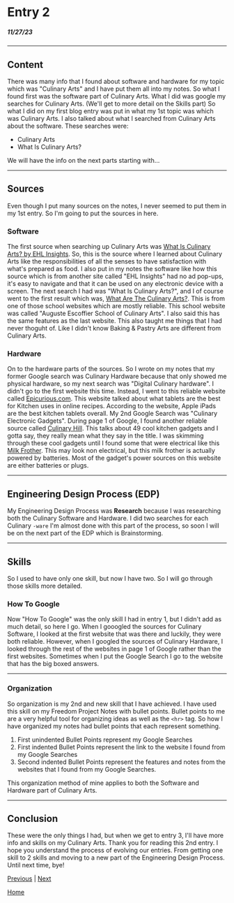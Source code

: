# Entry 2
##### 11/27/23
<hr>

## Content   
There was many info that I found about software and hardware for my topic which was "Culinary Arts" and I have put them all into my notes. So what I found first was the software part of Culinary Arts. What I did was google my searches for Culinary Arts. (We'll get to more detail on the Skills part) So what I did on my first blog entry was put in what my 1st topic was which was Culinary Arts. I also talked about what I searched from Culinary Arts about the software. These searches were:
* Culinary Arts
* What Is Culinary Arts?

We will have the info on the next parts starting with...
<hr>

## Sources
Even though I put many sources on the notes, I never seemed to put them in my 1st entry. So I'm going to put the sources in here. 

### Software
The first source when searching up Culinary Arts was [What Is Culinary Arts? by EHL Insights](https://hospitalityinsights.ehl.edu/culinary-arts#:~:text=So%2C%20put%20simply%2C%20culinary%20arts,professions%20that%20involve%20food%20service). So, this is the source where I learned about Culinary Arts like the responsibilities of all the senses to have satisfaction with what's prepared as food. I also put in my notes the software like how this source which is from another site called "EHL Insights" had no ad pop-ups, it's easy to navigate and that it can be used on any electronic device with a screen. The next search I had was "What Is Culinary Arts?", and I of course went to the first result which was, [What Are The Culinary Arts?](https://www.escoffier.edu/blog/culinary-arts/what-are-the-culinary-arts/). This is from one of those school websites which are mostly reliable. This school website was called "Auguste Escoffier School of Culinary Arts". I also said this has the same features as the last website. This also taught me things that I had never thoguht of. Like I didn't know Baking & Pastry Arts are different from Culinary Arts.

### Hardware
On to the hardware parts of the sources. So I wrote on my notes that my former Google search was Culinary Hardware because that only showed me physical hardware, so my next search was "Digital Culinary hardware". I didn't go to the first website this time. Instead, I went to this reliable website called [Epicurious.com](https://www.epicurious.com/expert-advice/the-best-tablets-for-the-kitchen-article). This website talked about what tablets are the best for Kitchen uses in online recipes. According to the website, Apple iPads are the best kitchen tablets overall. My 2nd Google Search was "Culinary Electronic Gadgets". During page 1 of Google, I found another reliable source called [Culinary Hill](https://www.culinaryhill.com/cool-kitchen-gadgets/). This talks about 49 cool kitchen gadgets and I gotta say, they really mean what they say in the title. I was skimming through these cool gadgets until I found some that were electrical like this [Milk Frother](https://www.culinaryhill.com/wp-content/uploads/2023/06/2.-MasterChef-Battery-Operated-Milk-Frother.jpg). This may look non electrical, but this milk frother is actually powered by batteries. Most of the gadget's power sources on this website are either batteries or plugs. 
<hr>

## Engineering Design Process (EDP)
My Engineering Design Process was **Research** because I was researching both the Culinary Software and Hardware. I did two searches for each Culinary `-ware` I'm almost done with this part of the process, so soon I will be on the next part of the EDP which is Brainstorming.
<hr>

## Skills
So I used to have only one skill, but now I have two. So I will go through those skills more detailed.

### How To Google
Now "How To Google" was the only skill I had in entry 1, but I didn't add as much detail, so here I go. When I gooogled the sources for Culinary Software, I looked at the first website that was there and luckily, they were both reliable. However, when I googled the sources of Culinary Hardware, I looked through the rest of the websites in page 1 of Google rather than the first websites. Sometimes when I put the Google Search I go to the website that has the big boxed answers.
<hr>

### Organization
So organization is my 2nd and new skill that I have achieved. I have used this skill on my Freedom Project Notes with bullet points. Bullet points to me are a very helpful tool for organizing ideas as well as the `<hr>` tag. So how I have organized my notes had bullet points that each represent something. 
1. First unindented Bullet Points represent my Google Searches
2. First indented Bullet Points represent the link to the website I found from my Google Searches
3. Second indented Bullet Points represent the features and notes from the websites that I found from my Google Searches.

This organization method of mine applies to both the Software and Hardware part of Culinary Arts.
<hr>

## Conclusion
These were the only things I had, but when we get to entry 3, I'll have more info and skills on my Culinary Arts. Thank you for reading this 2nd entry. I hope you understand the process of evolving our entries. From getting one skill to 2 skills and moving to a new part of the Engineering Design Process. Until next time, bye!

[Previous](entry01.md) | [Next](entry03.md)

[Home](../README.md)

